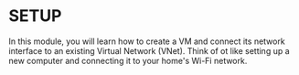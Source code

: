 # SETUP

In this module, you will learn how to create a VM and connect its network interface to an existing Virtual Network (VNet).
Think of ot like setting up a new computer and connecting it to your home's Wi-Fi network.
